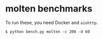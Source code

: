 # molten benchmarks

To run these, you need Docker and `aiohttp`.

    $ python bench.py molten -c 200 -d 60
